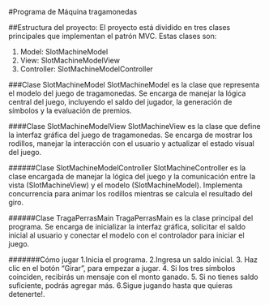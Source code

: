 #Programa de Máquina tragamonedas

##Estructura del proyecto:
El proyecto está dividido en tres clases principales que implementan el patrón MVC. Estas clases son:

1. Model: SlotMachineModel
2. View: SlotMachineModelView
3. Controller: SlotMachineModelController

###Clase SlotMachineModel
SlotMachineModel es la clase que representa el modelo del juego de tragamonedas. Se encarga de manejar la lógica central del juego, incluyendo el saldo del jugador, la generación de símbolos y la evaluación de premios.

####Clase SlotMachineModelView
SlotMachineView es la clase que define la interfaz gráfica del juego de tragamonedas. Se encarga de mostrar los rodillos, manejar la interacción con el usuario y actualizar el estado visual del juego.

######Clase SlotMachineModelController
SlotMachineController es la clase encargada de manejar la lógica del juego y la comunicación entre la vista (SlotMachineView) y el modelo (SlotMachineModel). Implementa concurrencia para animar los rodillos mientras se calcula el resultado del giro.

######Clase TragaPerrasMain
TragaPerrasMain es la clase principal del programa. Se encarga de inicializar la interfaz gráfica, solicitar el saldo inicial al usuario y conectar el modelo con el controlador para iniciar el juego.

#######Cómo jugar
1.Inicia el programa.
2.Ingresa un saldo inicial.
3. Haz clic en el botón “Girar”, para empezar a jugar.
4. Si los tres símbolos coinciden, recibirás un mensaje con el monto ganado.
5. Si no tienes saldo suficiente, podrás agregar más.
6.Sigue jugando hasta que quieras detenerte!.

